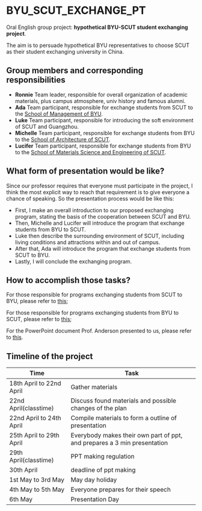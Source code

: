 BYU_SCUT_EXCHANGE_PT
====================

Oral English group project: **hypothetical BYU-SCUT student exchanging project**.

The aim is to persuade hypothetical BYU representatives to choose SCUT as their student exchanging university in China.

## Group members and corresponding responsibilities

* __Ronnie__ Team leader, responsible for overall organization of academic materials, plus campus atmosphere, univ history and famous alumni.
* __Ada__ Team participant, responsible for exchange students from SCUT to the [School of Management of BYU](http://marriottschool.byu.edu/).
* __Luke__ Team participant, responsible for introducing the soft environment of SCUT and Guangzhou.
* __Michelle__ Team participant, responsible for exchange students from BYU to the [School of Architecture of SCUT](http://www.scut.edu.cn/architecture/).
* __Lucifer__ Team participant, responsible for exchange students from BYU to the [School of Materials Science and Engineering of SCUT](http://www2.scut.edu.cn/material/).

## What form of presentation would be like?

Since our professor requires that everyone must participate in the project, I think the most explicit way to reach that requirement is to give everyone a chance of speaking. So the presentation process would be like this: 

* First, I make an overall introduction to our proposed exchanging program, stating the basis of the cooperation between SCUT and BYU.
* Then, Michelle and Lucifer will introduce the program that exchange students from BYU to SCUT.
* Luke then describe the surrounding environment of SCUT, including living conditions and attractions within and out of campus.
* After that, Ada will introduce the program that exchange students from SCUT to BYU.
* Lastly, I will conclude the exchanging program.

## How to accomplish those tasks?

For those responsible for programs exchanging students from SCUT to BYU, please refer to [this](https://github.com/wattlebird/BYU_SCUT_EXCHANGE_PT/blob/master/SCUT_to_BYU_guide.md);

For those responsible for programs exchanging students from BYU to SCUT, please refer to [this](https://github.com/wattlebird/BYU_SCUT_EXCHANGE_PT/blob/master/BYU_to_SCUT_guide.md);

For the PowerPoint document Prof. Anderson presented to us, please refer to [this](https://github.com/wattlebird/BYU_SCUT_EXCHANGE_PT/blob/master/BYU_SCUT_Student_Exchange_PPT.pptx?raw=true).

## Timeline of the project

| Time                     | Task                                                                     |
| ------------------------ | ------------------------------------------------------------------------ |
| 18th April to 22nd April | Gather materials                                                         |
| 22nd April(classtime)    | Discuss found materials and possible changes of the plan                 |
| 22nd April to 24th April | Compile materials to form a outline of presentation                      |
| 25th April to 29th April | Everybody makes their own part of ppt, and prepares a 3 min presentation |
| 29th April(classtime)    | PPT making regulation                                                    |
| 30th April               | deadline of ppt making                                                   |
| 1st May to 3rd May       | May day holiday                                                          |
| 4th May to 5th May       | Everyone prepares for their speech                                       |
| 6th May                  | Presentation Day                                                         |

